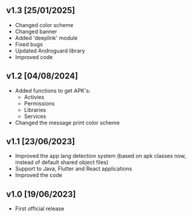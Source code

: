 ## v1.3 [25/01/2025]
- Changed color scheme
- Changed banner
- Added 'deeplink' module
- Fixed bugs
- Updated Androguard library
- Improved code

## v1.2 [04/08/2024]
- Added functions to get APK's:
    - Activies
    - Permissions
    - Libraries
    - Services
- Changed the message print color scheme

## v1.1 [23/06/2023]
- Improved the app lang detection system (based on apk classes now, instead of default shared object files)
- Support to Java, Flutter and React applications
- Improved the code

## v1.0 [19/06/2023]
- First official release
